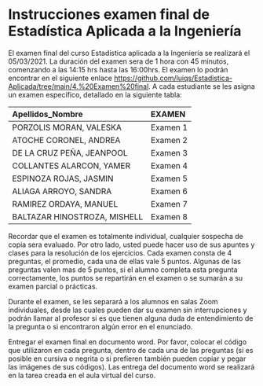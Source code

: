 Instrucciones examen final de Estadística Aplicada a la Ingeniería
================

El examen final del curso Estadística aplicada a la Ingeniería se
realizará el 05/03/2021. La duración del examen sera de 1 hora con 45
minutos, comenzando a las 14:15 hrs hasta las 16:00hrs. El examen lo
podrán encontrar en el siguiente enlace
<https://github.com/luiqs/Estadistica-Aplicada/tree/main/4.%20Examen%20final>.
A cada estudiante se les asigna un examen específico, detallado en la
siguiente tabla:

| Apellidos\_Nombre            | EXAMEN   |
|:-----------------------------|:---------|
| PORZOLIS MORAN, VALESKA      | Examen 1 |
| ATOCHE CORONEL, ANDREA       | Examen 2 |
| DE LA CRUZ PEÑA, JEANPOOL    | Examen 3 |
| COLLANTES ALARCON, YAMER     | Examen 4 |
| ESPINOZA ROJAS, JASMIN       | Examen 5 |
| ALIAGA ARROYO, SANDRA        | Examen 6 |
| RAMIREZ ORDAYA, MANUEL       | Examen 7 |
| BALTAZAR HINOSTROZA, MISHELL | Examen 8 |

Recordar que el examen es totalmente individual, cualquier sospecha de
copia sera evaluado. Por otro lado, usted puede hacer uso de sus apuntes
y clases para la resolución de los ejercicios. Cada examen consta de 4
preguntas, el promedio, cada una de ellas vale 5 puntos. Algunas de las
preguntas valen mas de 5 puntos, si el alumno completa esta pregunta
correctamente, los puntos se repartirán en el examen o se sumarán a su
examen parcial o prácticas.

Durante el examen, se les separará a los alumnos en salas Zoom
individuales, desde las cuales pueden dar su examen sin interrupciones y
podrán llamar al profesor si es que tienen alguna duda de entendimiento
de la pregunta o si encontraron algún error en el enunciado.

Entregar el examen final en documento word. Por favor, colocar el código
que utilizaron en cada pregunta, dentro de cada una de las preguntas (si
es posible en cursiva o negrita o si prefieren también pueden copiar y
pegar las imágenes de sus códigos). Las entrega del documento word se
realizará en la tarea creada en el aula virtual del curso.
